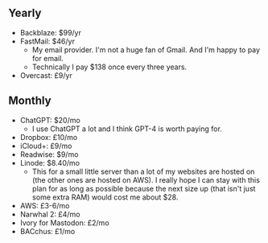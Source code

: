 ## Yearly

- Backblaze: $99/yr
- FastMail: $46/yr
	- My email provider. I'm not a huge fan of Gmail. And I'm happy to pay for email.
	- Technically I pay $138 once every three years.
- Overcast: £9/yr

## Monthly

- ChatGPT: $20/mo
	- I use ChatGPT a lot and I think GPT-4 is worth paying for.
- Dropbox: £10/mo
- iCloud+: £9/mo
- Readwise: $9/mo
- Linode: $8.40/mo
	- This for a small little server than a lot of my websites are hosted on (the other ones are hosted on AWS). I really hope I can stay with this plan for as long as possible because the next size up (that isn't just some extra RAM) would cost me about $28.
- AWS: £3-6/mo
- Narwhal 2: £4/mo
- Ivory for Mastodon: £2/mo
- BACchus: £1/mo